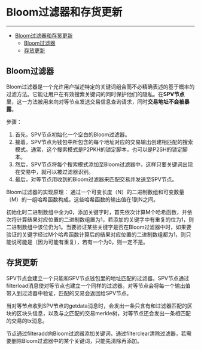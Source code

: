 <!--
 * @Author: ZhXZhao
 * @Date: 2020-02-21 22:38:04
 * @LastEditors: ZhXZhao
 * @LastEditTime: 2020-02-21 23:25:13
 * @Description: 
 -->

 # Bloom过滤器和存货更新

 ---


- [Bloom过滤器和存货更新](#bloom%e8%bf%87%e6%bb%a4%e5%99%a8%e5%92%8c%e5%ad%98%e8%b4%a7%e6%9b%b4%e6%96%b0)
  - [Bloom过滤器](#bloom%e8%bf%87%e6%bb%a4%e5%99%a8)
  - [存货更新](#%e5%ad%98%e8%b4%a7%e6%9b%b4%e6%96%b0)

## Bloom过滤器

Bloom过滤器是一个允许用户描述特定的关键词组合而不必精确表述的基于概率的过滤方法。它能让用户在有效搜索关键词的同时保护他们的隐私。在**SPV节点**里，这一方法被用来向对等节点发送交易信息查询请求，同时**交易地址不会被暴露**。

步骤：
1. 首先，SPV节点初始化一个空白的Bloom过滤器。
2. 接着，SPV节点为钱包中所包含的每个地址对应的交易输出创建相匹配的搜索模式。通常，这个搜索模式是P2PKH的锁定脚本，也可以是P2SH的锁定脚本。
3. 然后，SPV节点将每个搜索模式添加至Bloom过滤器中，这样只要关键词出现在交易中，就可以被过滤器识别。
4. 最后，对等节点用收到的Bloom过滤器来匹配交易并发送至SPV节点。

Bloom过滤器的实现原理：
通过一个可变长度（N）的二进制数组和可变数量（M）的一组哈希函数构成。这些哈希函数的输出值在1到N之间。

初始化时二进制数组中全为0，添加关键字时，首先依次计算M个哈希函数，并依次将计算结果对应位置的二进制数组置为1，若添加的关键字中有重复的位为1，则二进制数组中该位仍为1。当要验证某些关键字是否在Bloom过滤器中时，如果要验证的关键字经过M个哈希函数计算后的结果对应位置的二进制数组都为1，则只能说可能是（因为可能有重复），若有一个为0，则一定不是。

## 存货更新


SPV节点会建立一个只能和SPV节点钱包里的地址匹配的过滤器。SPV节点通过filterload消息使对等节点也建立一个同样的过滤器。对等节点会将每一个输出值带入到过滤器中验证，匹配的交易会返回给SPV节点。

当对等节点收到SPV节点的getdata消息时，会发出一条只含有和过滤器匹配的区块的区块头信息，以及与之匹配的交易merkle树，对等节点还会发出一条相匹配的交易的tx消息。

节点通过filteradd向Bloom过滤器添加关键词，通过filterclear清除过滤器，若需要删除Bloom过滤器中的某个关键词，只能先清除再添加。